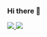 ### Hi there 👋

<!--
**the-this-pointer/the-this-pointer** is a ✨ _special_ ✨ repository because its `README.md` (this file) appears on your GitHub profile.

Here are some ideas to get you started:

- 🔭 I’m currently working on ...
- 🌱 I’m currently learning ...
- 👯 I’m looking to collaborate on ...
- 🤔 I’m looking for help with ...
- 💬 Ask me about ...
- 📫 How to reach me: ...
- 😄 Pronouns: ...
- ⚡ Fun fact: ...
-->
<a href="https://github.com/the-this-pointer">
<img src="https://github.com/the-this-pointer/stats/blob/master/generated/overview.svg#gh-dark-mode-only" />
<img src="https://github.com/the-this-pointer/stats/blob/master/generated/languages.svg#gh-dark-mode-only" />
</a>
